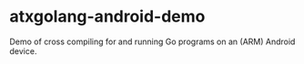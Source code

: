 atxgolang-android-demo
======================

Demo of cross compiling for and running Go programs on an (ARM) Android device.
